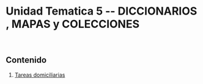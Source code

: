 # Unidad Tematica 5 -- DICCIONARIOS , MAPAS y COLECCIONES

<br>

## Contenido

1. [Tareas domiciliarias](./TD/README.md)
